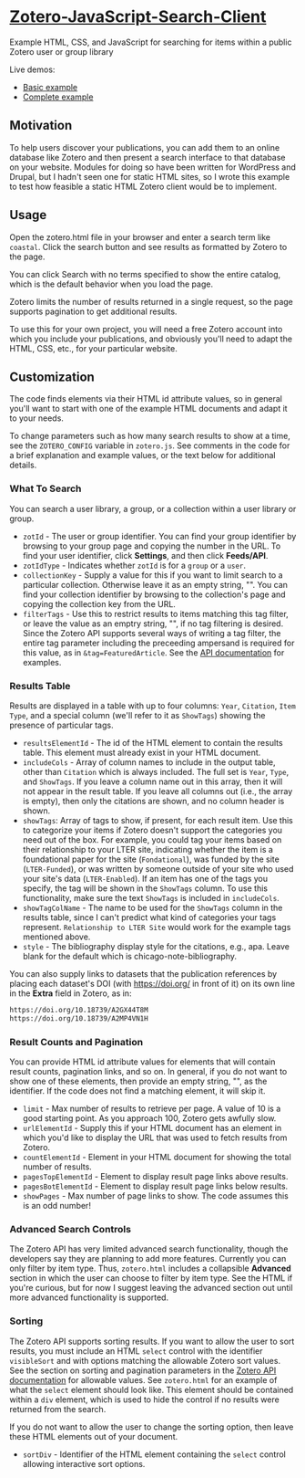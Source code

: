 # [Zotero-JavaScript-Search-Client](https://github.com/BLE-LTER/Zotero-JavaScript-Search-Client)

Example HTML, CSS, and JavaScript for searching for items within a public Zotero
user or group library

Live demos:

* [Basic example](https://ble-lter.github.io/Zotero-JavaScript-Search-Client/minimal.html)
* [Complete example](https://ble-lter.github.io/Zotero-JavaScript-Search-Client/complete.html)

## Motivation

To help users discover your publications, you can add them to an online database like Zotero and then present a search interface to that database on your website. Modules for doing so have been written for WordPress and Drupal, but I hadn't seen one for static HTML sites, so I wrote this example to test how feasible a static HTML Zotero client would be to implement.

## Usage

Open the zotero.html file in your browser and enter a search term like
`coastal`. Click the search button and see results as formatted by Zotero to the page.

You can click Search with no terms specified to show the entire catalog, which is the default behavior when you load the page.

Zotero limits the number of results returned in a single request, so the page supports pagination to get additional results.

To use this for your own project, you will need a free Zotero account into which you include your publications, and obviously you'll need to adapt the HTML, CSS, etc., for your particular website.

## Customization

The code finds elements via their HTML id attribute values, so in general you'll
want to start with one of the example HTML documents and adapt it to your needs.

To change parameters such as how many search results to show at a time, see the
`ZOTERO_CONFIG` variable in `zotero.js`.  See comments in the code for a brief
explanation and example values, or the text below for additional details.

### What To Search

You can search a user library, a group, or a collection within a user library or
group.

* `zotId` - The user or group identifier. You can find your group identifier by
  browsing to your group page and copying the number in the URL. To find your
  user identifier, click **Settings**, and then click **Feeds/API**.
* `zotIdType` - Indicates whether `zotId` is for a `group` or a `user`.
* `collectionKey` - Supply a value for this if you want to limit search to a
  particular collection.  Otherwise leave it as an empty string, "".  You can
  find your collection identifier by browsing to the collection's page and copying the
  collection key from the URL.
* `filterTags` - Use this to restrict results to items matching this tag filter,
  or leave the value as an emptry string, "", if no tag filtering is desired.
  Since the Zotero API supports several ways of writing a tag filter, the entire tag parameter including the preceeding ampersand is required for
  this value, as in `&tag=FeaturedArticle`.  See the [API
  documentation](https://www.zotero.org/support/dev/web_api/v3/basics) for
  examples.

### Results Table

Results are displayed in a table with up to four columns: `Year`, `Citation`,
`Item Type`, and a special column (we'll refer to it as `ShowTags`) showing the
presence of particular tags.

* `resultsElementId` - The id of the HTML element to contain the results table.
  This element must already exist in your HTML document.
* `includeCols` - Array of column names to include in the output table, other than
  `Citation` which is always included.  The full set is `Year`, `Type`, and
  `ShowTags`. If you leave a column name out in this array, then it will not
  appear in the result table. If you leave all columns out (i.e., the array is
  empty), then only the citations are shown, and no column header is shown.
* `showTags`: Array of tags to show, if present, for each result item.  Use this
  to categorize your items if Zotero doesn't support the categories you need out
  of the box.  For example, you could tag your items based on their relationship
  to your LTER site, indicating whether the item is a foundational paper for the
  site (`Fondational`), was funded by the site (`LTER-Funded`), or was written by someone outside of your site
  who used your site's data (`LTER-Enabled`). If an item has one of the tags
  you specify, the tag will be shown in the `ShowTags` column. To use this functionality, make sure the text `ShowTags` is included in
  `includeCols`.
* `showTagColName` - The name to be used for the `ShowTags` column in the
  results table, since I can't predict what kind of categories your tags
  represent.  `Relationship to LTER Site` would work for the example tags
  mentioned above.
* `style` - The bibliography display style for the citations, e.g., apa. Leave
  blank for the default which is chicago-note-bibliography.

You can also supply links to datasets that the publication references by
placing each dataset's DOI (with https://doi.org/ in front of it) on its own
line in the **Extra** field in Zotero, as in:

```bash
https://doi.org/10.18739/A2GX44T8M
https://doi.org/10.18739/A2MP4VN1H
```

### Result Counts and Pagination

You can provide HTML id attribute values for elements that will contain result
counts, pagination links, and so on.  In general, if you do not want to show one
of these elements, then provide an empty string, "", as the identifier. If the
code does not find a matching element, it will skip it.

* `limit` - Max number of results to retrieve per page. A value of 10 is a good
  starting point.  As you approach 100, Zotero gets awfully slow.
* `urlElementId` - Supply this if your HTML document has an element in which
  you'd like to display the URL that was used to fetch results from Zotero.
* `countElementId` - Element in your HTML document for showing the total number
  of results.
* `pagesTopElementId` - Element to display result page links above results.
* `pagesBotElementId` - Element to display result page links below results.
* `showPages` - Max number of page links to show. The code assumes this is an
  odd number!

### Advanced Search Controls

The Zotero API has very limited advanced search functionality, though the
developers say they are planning to add more features.  Currently you
can only filter by item type.  Thus, `zotero.html` includes a collapsible
**Advanced** section in which the user can choose to filter by item type.  See
the HTML if you're curious, but for now I suggest leaving the advanced section
out until more advanced functionality is supported.

### Sorting

The Zotero API supports sorting results. If you want to allow the user to sort
results, you must include an HTML `select` control with the identifier
`visibleSort` and with options matching the allowable Zotero sort values.  See
the section on sorting and pagination parameters in the [Zotero API
documentation](https://www.zotero.org/support/dev/web_api/v3/basics) for
allowable values.  See `zotero.html` for an example of what the `select` element
should look like.  This element should be contained within a `div` element,
which is used to hide the control if no results were returned from the search.

If you do not want to allow the user to change the sorting option, then leave
these HTML elements out of your document.

* `sortDiv` - Identifier of the HTML element containing the `select` control
  allowing interactive sort options.
